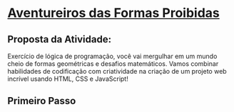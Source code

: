 <h1><a href="https://maicoln-per.github.io/Formas-Geometricas/" target="__blank">Aventureiros das Formas Proibidas</a></h1>
<h2>Proposta da Atividade:</h2>

<p>Exercício de lógica de programação, você vai mergulhar em um mundo cheio de formas geométricas e desafios matemáticos. Vamos combinar habilidades de codificação com criatividade na criação de um projeto web incrível usando HTML, CSS e JavaScript!
</p>

<h2 text-align="center">Primeiro Passo</h2>
